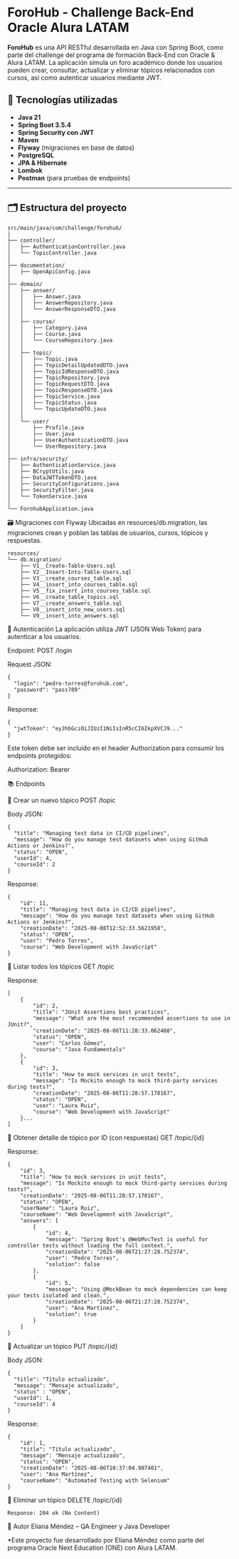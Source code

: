 # ForoHub - Challenge Back-End Oracle Alura LATAM

**ForoHub** es una API RESTful desarrollada en Java con Spring Boot, como parte del challenge del programa de formación Back-End con Oracle & Alura LATAM. La aplicación simula un foro académico donde los usuarios pueden crear, consultar, actualizar y eliminar tópicos relacionados con cursos, así como autenticar usuarios mediante JWT.

## 🚀 Tecnologías utilizadas

- **Java 21**
- **Spring Boot 3.5.4**
- **Spring Security con JWT**
- **Maven**
- **Flyway** (migraciones en base de datos)
- **PostgreSQL** 
- **JPA & Hibernate**
- **Lombok**
- **Postman** (para pruebas de endpoints)

---

## 🗂️ Estructura del proyecto

```plaintext
src/main/java/com/challenge/forohub/
│
├── controller/
│   ├── AuthenticationController.java
│   └── TopicController.java
│
├── documentation/
│   ├── OpenApiConfig.java
│
├── domain/
│   ├── answer/
│   │   ├── Answer.java
│   │   ├── AnswerRepository.java
│   │   └── AnswerResponseDTO.java
│   │
│   ├── course/
│   │   ├── Category.java
│   │   ├── Course.java
│   │   └── CourseRepository.java
│   │
│   ├── topic/
│   │   ├── Topic.java
│   │   ├── TopicDetailUpdatedDTO.java
│   │   ├── TopicIdResponseDTO.java
│   │   ├── TopicRepository.java
│   │   ├── TopicRequestDTO.java
│   │   ├── TopicResponseDTO.java
│   │   ├── TopicService.java
│   │   ├── TopicStatus.java
│   │   └── TopicUpdateDTO.java
│   │
│   └── user/
│       ├── Profile.java
│       ├── User.java
│       ├── UserAuthenticationDTO.java
│       └── UserRepository.java
│
├── infra/security/
│   ├── AuthenticationService.java
│   ├── BCryptUtils.java
│   ├── DataJWTTokenDTO.java
│   ├── SecurityConfigurations.java
│   ├── SecurityFilter.java
│   └── TokenService.java
│
└── ForohubApplication.java

```

🗃️ Migraciones con Flyway
Ubicadas en resources/db.migration, las migraciones crean y poblan las tablas de usuarios, cursos, tópicos y respuestas.

```plaintext
resources/
└── db.migration/
    ├── V1__Create-Table-Users.sql
    ├── V2__Insert-Into-Table-Users.sql
    ├── V3__create_courses_table.sql
    ├── V4__insert_into_courses_table.sql
    ├── V5__fix_insert_into_courses_table.sql
    ├── V6__create_table_topics.sql
    ├── V7__create_answers_table.sql
    ├── V8__insert_into_new_users.sql
    └── V9__insert_into_answers.sql
```

🔐 Autenticación
La aplicación utiliza JWT (JSON Web Token) para autenticar a los usuarios.

Endpoint: POST /login

Request JSON:

```plaintext
{
  "login": "pedro-torres@forohub.com",
  "password": "pass789"
}
```

Response:

```plaintext
{
  "jwtToken": "eyJhbGciOiJIUzI1NiIsInR5cCI6IkpXVCJ9..."
}
```

Este token debe ser incluido en el header Authorization para consumir los endpoints protegidos:

Authorization: Bearer <token>

📚 Endpoints

🔸 Crear un nuevo tópico
POST /topic

Body JSON:

```plaintext
{
  "title": "Managing test data in CI/CD pipelines",
  "message": "How do you manage test datasets when using GitHub Actions or Jenkins?",
  "status": "OPEN",
  "userId": 4,
  "courseId": 2
}
```

Response:

```plaintext
{
    "id": 11,
    "title": "Managing test data in CI/CD pipelines",
    "message": "How do you manage test datasets when using GitHub Actions or Jenkins?",
    "creationDate": "2025-08-08T12:52:33.5621958",
    "status": "OPEN",
    "user": "Pedro Torres",
    "course": "Web Development with JavaScript"
}
```

🔹 Listar todos los tópicos
GET /topic

Response:

```plaintext
[
    {
        "id": 2,
        "title": "JUnit Assertions best practices",
        "message": "What are the most recommended assertions to use in JUnit?",
        "creationDate": "2025-08-06T11:28:33.062408",
        "status": "OPEN",
        "user": "Carlos Gómez",
        "course": "Java Fundamentals"
    },
    {
        "id": 3,
        "title": "How to mock services in unit tests",
        "message": "Is Mockito enough to mock third-party services during tests?",
        "creationDate": "2025-08-06T11:28:57.170167",
        "status": "OPEN",
        "user": "Laura Ruiz",
        "course": "Web Development with JavaScript"
    }...
] 
```

🔸 Obtener detalle de tópico por ID (con respuestas)
GET /topic/{id}

Response:
```plaintext
{
    "id": 3,
    "title": "How to mock services in unit tests",
    "message": "Is Mockito enough to mock third-party services during tests?",
    "creationDate": "2025-08-06T11:28:57.170167",
    "status": "OPEN",
    "userName": "Laura Ruiz",
    "courseName": "Web Development with JavaScript",
    "answers": [
        {
            "id": 4,
            "message": "Spring Boot's @WebMvcTest is useful for controller tests without loading the full context.",
            "creationDate": "2025-08-06T21:27:28.752374",
            "user": "Pedro Torres",
            "solution": false
        },
        {
            "id": 5,
            "message": "Using @MockBean to mock dependencies can keep your tests isolated and clean.",
            "creationDate": "2025-08-06T21:27:28.752374",
            "user": "Ana Martínez",
            "solution": true
        }
    ]
}
```

🔹 Actualizar un tópico
PUT /topic/{id}

Body JSON:
```plaintext
{
  "title": "Título actualizado",
  "message": "Mensaje actualizado",
  "status" : "OPEN",
  "userId": 1,
  "courseId": 4
}
```
Response:

```plaintext
{
    "id": 1,
    "title": "Título actualizado",
    "message": "Mensaje actualizado",
    "status": "OPEN",
    "creationDate": "2025-08-06T10:37:04.907401",
    "user": "Ana Martínez",
    "courseName": "Automated Testing with Selenium"
}
```

🔸 Eliminar un tópico
DELETE /topic/{id}

```plaintext
Response: 204 ok (No Content)
```

👤 Autor
Eliana Méndez – QA Engineer y Java Developer

*Este proyecto fue desarrollado por Eliana Méndez como parte del programa Oracle Next Education (ONE) con Alura LATAM.





